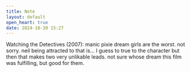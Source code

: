 ```yaml
---
title: Note
layout: default
open_heart: true
date: 2024-10-30 15:27
---
```


Watching the Detectives (2007): manic pixie dream girls are the worst. not sorry. neil being attracted to that is... I guess to true to the character but then that makes two very unlikable leads. not sure whose dream this film was fulfilling, but good for them.

